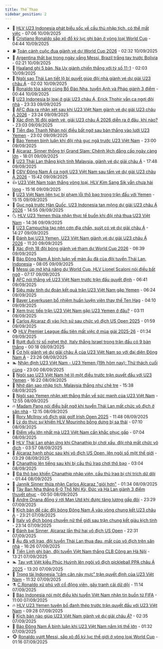 ```yaml
---
title: Thể Thao
sidebar_position: 2
---
```


<!-- dantri-the-thao:START -->
- 🎡 [HLV U23 Indonesia phát biểu sốc về cầu thủ nhập tịch, có thể mất việc](https://dantri.com.vn/the-thao/hlv-u23-indonesia-phat-bieu-soc-ve-cau-thu-nhap-tich-co-the-mat-viec-20250910131325508.htm) - 07:06 10/09/2025
- 💯 [Cristiano Ronaldo sắp xô đổ kỷ lục ghi bàn ở vòng loại World Cup](https://dantri.com.vn/the-thao/cristiano-ronaldo-sap-xo-do-ky-luc-ghi-ban-o-vong-loai-world-cup-20250910112553502.htm) - 04:44 10/09/2025
- ⛽️ [Toàn cảnh cuộc đua giành vé dự World Cup 2026](https://dantri.com.vn/the-thao/toan-canh-cuoc-dua-gianh-ve-du-world-cup-2026-20250910092622592.htm) - 02:32 10/09/2025
- 💃 [Argentina thất bại trong ngày vắng Messi, Brazil trắng tay trước Bolivia](https://dantri.com.vn/the-thao/argentina-that-bai-trong-ngay-vang-messi-brazil-trang-tay-truoc-bolivia-20250910092110939.htm) - 02:21 10/09/2025
- 🌈 [Haaland ghi 5 bàn, Na Uy giành chiến thắng với tỷ số 11-1](https://dantri.com.vn/the-thao/haaland-ghi-5-ban-na-uy-gianh-chien-thang-voi-ty-so-11-1-20250910084310700.htm) - 02:03 10/09/2025
- 🦅 [Ngôi sao Thái Lan tiết lộ bí quyết giúp đội nhà giành vé dự giải U23 châu Á](https://dantri.com.vn/the-thao/ngoi-sao-thai-lan-tiet-lo-bi-quyet-giup-doi-nha-gianh-ve-du-giai-u23-chau-a-20250910090400885.htm) - 02:02 10/09/2025
- 🌝 [Ronaldo tỏa sáng cùng Bồ Đào Nha, tuyển Anh và Pháp giành 3 điểm](https://dantri.com.vn/the-thao/ronaldo-toa-sang-cung-bo-dao-nha-tuyen-anh-va-phap-gianh-3-diem-20250910073427813.htm) - 00:44 10/09/2025
- 🚀 [U23 Indonesia bị loại ở giải U23 châu Á, Erick Thohir vẫn ca ngợi đội nhà](https://dantri.com.vn/the-thao/u23-indonesia-bi-loai-o-giai-u23-chau-a-erick-thohir-van-ca-ngoi-doi-nha-20250910005822552.htm) - 23:33 09/09/2025
- 🎉 [AFC đưa ra nhận xét sau khi U23 Việt Nam giành vé dự giải U23 châu Á 2026](https://dantri.com.vn/the-thao/afc-dua-ra-nhan-xet-sau-khi-u23-viet-nam-gianh-ve-du-giai-u23-chau-a-2026-20250909233318258.htm) - 23:24 09/09/2025
- 📝 [Xác định 16 đội giành vé, giải U23 châu Á 2026 diễn ra ở đâu, khi nào?](https://dantri.com.vn/the-thao/xac-dinh-16-doi-gianh-ve-giai-u23-chau-a-2026-dien-ra-o-dau-khi-nao-20250910033559976.htm) - 23:03 09/09/2025
- 🦄 [Tiền đạo Thanh Nhàn nói điều bất ngờ sau bàn thắng vào lưới U23 Yemen](https://dantri.com.vn/the-thao/tien-dao-thanh-nhan-noi-dieu-bat-ngo-sau-ban-thang-vao-luoi-u23-yemen-20250910002957583.htm) - 23:02 09/09/2025
- 🎉 [Báo Yemen bình luận khi đội nhà gục ngã trước U23 Việt Nam](https://dantri.com.vn/the-thao/bao-yemen-binh-luan-khi-doi-nha-guc-nga-truoc-u23-viet-nam-20250910000511217.htm) - 23:00 09/09/2025
- 💼 [Alcaraz, Sinner thống trị Grand Slam: Chênh lệch đẳng cấp ngày càng lớn](https://dantri.com.vn/the-thao/alcaraz-sinner-thong-tri-grand-slam-chenh-lech-dang-cap-ngay-cang-lon-20250909084802850.htm) - 18:01 09/09/2025
- 🤡 [U23 Thái Lan thắng kịch tính Malaysia, giành vé dự giải châu Á](https://dantri.com.vn/the-thao/u23-thai-lan-thang-kich-tinh-malaysia-gianh-ve-du-giai-chau-a-20250909233150136.htm) - 17:48 09/09/2025
- 🦆 [CĐV Đông Nam Á ca ngợi U23 Việt Nam sau tấm vé dự giải U23 châu Á 2026](https://dantri.com.vn/the-thao/cdv-dong-nam-a-ca-ngoi-u23-viet-nam-sau-tam-ve-du-giai-u23-chau-a-2026-20250909222703740.htm) - 15:42 09/09/2025
- 👍 [U23 Việt Nam toàn thắng vòng loại, HLV Kim Sang Sik vẫn chưa hài lòng](https://dantri.com.vn/the-thao/u23-viet-nam-toan-thang-vong-loai-hlv-kim-sang-sik-van-chua-hai-long-20250909221255894.htm) - 15:16 09/09/2025
- 💼 [U23 Việt Nam liên tục bị phạm lỗi thô bạo trong trận đấu với Yemen](https://dantri.com.vn/the-thao/u23-viet-nam-lien-tuc-bi-pham-loi-tho-bao-trong-tran-dau-voi-yemen-20250909222238685.htm) - 15:15 09/09/2025
- 🦒 [Gục ngã trước Hàn Quốc, U23 Indonesia tan mộng dự giải U23 châu Á 2026](https://dantri.com.vn/the-thao/guc-nga-truoc-han-quoc-u23-indonesia-tan-mong-du-giai-u23-chau-a-2026-20250909215259122.htm) - 14:55 09/09/2025
- 🌜 [HLV U23 Yemen thừa nhận thực tế buồn khi đội nhà thua U23 Việt Nam](https://dantri.com.vn/the-thao/hlv-u23-yemen-thua-nhan-thuc-te-buon-khi-doi-nha-thua-u23-viet-nam-20250909213602163.htm) - 14:36 09/09/2025
- 🦆 [U23 Campuchia tạo nên cơn địa chấn, suýt có vé dự giải châu Á](https://dantri.com.vn/the-thao/u23-campuchia-tao-nen-con-dia-chan-suyt-co-ve-du-giai-chau-a-20250909212750008.htm) - 14:27 09/09/2025
- 💪 [Đánh bại U23 Yemen, U23 Việt Nam giành vé dự giải U23 châu Á 2026](https://dantri.com.vn/the-thao/danh-bai-u23-yemen-u23-viet-nam-gianh-ve-du-giai-u23-chau-a-2026-20250909182025994.htm) - 11:20 09/09/2025
- 🧠 [Xác định 18 đội bóng giành vé tham dự World Cup 2026](https://dantri.com.vn/the-thao/xac-dinh-18-doi-bong-gianh-ve-tham-du-world-cup-2026-20250909103932483.htm) - 08:39 09/09/2025
- 🦄 [Báo Đông Nam Á bình luận về màn ẩu đả của đội tuyển Thái Lan, Indonesia](https://dantri.com.vn/the-thao/bao-dong-nam-a-binh-luan-ve-man-au-da-cua-doi-tuyen-thai-lan-indonesia-20250909145907603.htm) - 08:05 09/09/2025
- 🥸 [Messi úp mở khả năng dự World Cup, HLV Lionel Scaloni nói điều bất ngờ](https://dantri.com.vn/the-thao/messi-up-mo-kha-nang-du-world-cup-hlv-lionel-scaloni-noi-dieu-bat-ngo-20250909113546514.htm) - 07:17 09/09/2025
- 🤠 [AFC nói thẳng về U23 Việt Nam trước trận đấu quyết định](https://dantri.com.vn/the-thao/afc-noi-thang-ve-u23-viet-nam-truoc-tran-dau-quyet-dinh-20250909134113060.htm) - 06:41 09/09/2025
- 👺 [Siêu máy tính dự đoán kết quả trận U23 Việt Nam gặp Yemen](https://dantri.com.vn/the-thao/sieu-may-tinh-du-doan-ket-qua-tran-u23-viet-nam-gap-yemen-20250909132444041.htm) - 06:24 09/09/2025
- 📝 [Bayer Leverkusen bổ nhiệm huấn luyện viên thay thế Ten Hag](https://dantri.com.vn/the-thao/bayer-leverkusen-bo-nhiem-huan-luyen-vien-thay-the-ten-hag-20250909105628325.htm) - 04:10 09/09/2025
- 🦆 [Xem trực tiếp trận U23 Việt Nam gặp U23 Yemen ở đâu?](https://dantri.com.vn/the-thao/xem-truc-tiep-tran-u23-viet-nam-gap-u23-yemen-o-dau-20250909095051718.htm) - 03:11 09/09/2025
- 🥳 [Carlos Alcaraz đi vào lịch sử sau chức vô địch US Open 2025](https://dantri.com.vn/the-thao/carlos-alcaraz-di-vao-lich-su-sau-chuc-vo-dich-us-open-2025-20250909085633984.htm) - 01:59 09/09/2025
- 🐵 [HLV Premier League đầu tiên mất việc ở mùa giải 2025-26](https://dantri.com.vn/the-thao/hlv-premier-league-dau-tien-mat-viec-o-mua-giai-2025-26-20250909081830227.htm) - 01:34 09/09/2025
- 🤩 [Rượt đuổi tỷ số nghẹt thở, Italy thắng Israel trong trận đấu có 9 bàn thắng](https://dantri.com.vn/the-thao/ruot-duoi-ty-so-nghet-tho-italy-thang-israel-trong-tran-dau-co-9-ban-thang-20250909070952089.htm) - 00:18 09/09/2025
- 🤠 [Cơ hội giành vé dự giải châu Á của U23 Việt Nam so với đại diện Đông Nam Á](https://dantri.com.vn/the-thao/co-hoi-gianh-ve-du-giai-chau-a-cua-u23-viet-nam-so-voi-dai-dien-dong-nam-a-20250908232914453.htm) - 23:26 08/09/2025
- 🏊 [Nhận định U23 Việt Nam - U23 Yemen &lpar;19h hôm nay&rpar;: Thử thách cuối cùng](https://dantri.com.vn/the-thao/nhan-dinh-u23-viet-nam-u23-yemen-19h-hom-nay-thu-thach-cuoi-cung-20250908153622752.htm) - 23:00 08/09/2025
- 🗽 [Ngôi sao U23 Việt Nam hé lộ một điều trước trận quyết đấu với U23 Yemen](https://dantri.com.vn/the-thao/ngoi-sao-u23-viet-nam-he-lo-mot-dieu-truoc-tran-quyet-dau-voi-u23-yemen-20250908230138015.htm) - 16:22 08/09/2025
- 🚀 [Nhờ dàn sao nhập tịch, Malaysia thắng như chẻ tre](https://dantri.com.vn/the-thao/nho-dan-sao-nhap-tich-malaysia-thang-nhu-che-tre-20250908223826750.htm) - 15:38 08/09/2025
- 🎉 [Ngôi sao Yemen nhận xét thẳng thắn về sức mạnh của U23 Việt Nam](https://dantri.com.vn/the-thao/ngoi-sao-yemen-nhan-xet-thang-than-ve-suc-manh-cua-u23-viet-nam-20250908195440142.htm) - 12:55 08/09/2025
- 🔥 [Madam Pang nói điều bất ngờ khi tuyển Thái Lan mất chức vô địch ở sân nhà](https://dantri.com.vn/the-thao/madam-pang-noi-dieu-bat-ngo-khi-tuyen-thai-lan-mat-chuc-vo-dich-o-san-nha-20250908190944842.htm) - 12:15 08/09/2025
- 🎉 [Rory McIlroy vô địch giải golf Irish Open 2025](https://dantri.com.vn/the-thao/rory-mcilroy-vo-dich-giai-golf-irish-open-2025-20250908191115098.htm) - 11:48 08/09/2025
- 🎡 [Lý do thực sự khiến HLV Mourinho bỗng dưng bị sa thải](https://dantri.com.vn/the-thao/ly-do-thuc-su-khien-hlv-mourinho-bong-dung-bi-sa-thai-20250908114515810.htm) - 07:10 08/09/2025
- 🐻 [Điểm yếu lớn nhất mà U23 Việt Nam cần khắc phục gấp](https://dantri.com.vn/the-thao/diem-yeu-lon-nhat-ma-u23-viet-nam-can-khac-phuc-gap-20250908113439266.htm) - 07:04 08/09/2025
- 🌊 [HLV Thái Lan phản ứng khi Chanathip bị chơi xấu, đội nhà mất chức vô địch](https://dantri.com.vn/the-thao/hlv-thai-lan-phan-ung-khi-chanathip-bi-choi-xau-doi-nha-mat-chuc-vo-dich-20250908103529979.htm) - 03:57 08/09/2025
- 💃 [Alcaraz hạnh phúc sau khi vô địch US Open, lên ngôi số một thế giới](https://dantri.com.vn/the-thao/alcaraz-hanh-phuc-sau-khi-vo-dich-us-open-len-ngoi-so-mot-the-gioi-20250908102730272.htm) - 03:29 08/09/2025
- 🤔 [Chanathip lên tiếng sau khi bị cầu thủ Iraq chơi thô bạo](https://dantri.com.vn/the-thao/chanathip-len-tieng-sau-khi-bi-cau-thu-iraq-choi-tho-bao-20250908091157482.htm) - 03:04 08/09/2025
- 🤭 [Đá thô bạo khiến Chanathip nhập viện, cầu thủ Iraq bị chỉ trích dữ dội](https://dantri.com.vn/the-thao/da-tho-bao-khien-chanathip-nhap-vien-cau-thu-iraq-bi-chi-trich-du-doi-20250908074402234.htm) - 01:44 08/09/2025
- 👹 [Jannik Sinner thừa nhận Carlos Alcaraz &quot;giỏi hơn&quot;](https://dantri.com.vn/the-thao/jannik-sinner-thua-nhan-carlos-alcaraz-gioi-hon-20250908083217198.htm) - 01:34 08/09/2025
- 🗽 [Tây Ban Nha thắng 6-0 Thổ Nhĩ Kỳ, Đức và Hà Lan giành 3 điểm thuyết phục](https://dantri.com.vn/the-thao/tay-ban-nha-thang-6-0-tho-nhi-ky-duc-va-ha-lan-gianh-3-diem-thuyet-phuc-20250908073442673.htm) - 00:50 08/09/2025
- 🥳 [Andre Onana đồng ý rời Man Utd khi được tăng lương gấp đôi](https://dantri.com.vn/the-thao/andre-onana-dong-y-roi-man-utd-khi-duoc-tang-luong-gap-doi-20250908062857652.htm) - 23:29 07/09/2025
- 💃 [Kịch bản để các đội bóng Đông Nam Á vào vòng chung kết U23 châu Á](https://dantri.com.vn/the-thao/kich-ban-de-cac-doi-bong-dong-nam-a-vao-vong-chung-ket-u23-chau-a-20250907224934983.htm) - 23:21 07/09/2025
- 🧰 [Italy vô địch bóng chuyền nữ thế giới sau trận chung kết giàu kịch tính](https://dantri.com.vn/the-thao/italy-vo-dich-bong-chuyen-nu-the-gioi-sau-tran-chung-ket-giau-kich-tinh-20250907231535324.htm) - 23:14 07/09/2025
- 💪 [Đánh bại Sinner, Alcaraz lần thứ hai vô địch US Open](https://dantri.com.vn/the-thao/danh-bai-sinner-alcaraz-lan-thu-hai-vo-dich-us-open-20250908053504185.htm) - 22:31 07/09/2025
- 🚀 [Ẩu đả với Iraq, đội tuyển Thái Lan thua đau, mất cúp vô địch trên sân nhà](https://dantri.com.vn/the-thao/au-da-voi-iraq-doi-tuyen-thai-lan-thua-dau-mat-cup-vo-dich-tren-san-nha-20250907232640425.htm) - 16:26 07/09/2025
- 🤠 [Tiến Linh ghi bàn, đội tuyển Việt Nam thắng CLB Công an Hà Nội](https://dantri.com.vn/the-thao/tien-linh-ghi-ban-doi-tuyen-viet-nam-thang-clb-cong-an-ha-noi-20250907202111651.htm) - 13:21 07/09/2025
- 🏊 [Tay vợt Việt kiều Phúc Huỳnh lên ngôi vô địch pickleball PPA châu Á 2025](https://dantri.com.vn/the-thao/tay-vot-viet-kieu-phuc-huynh-len-ngoi-vo-dich-pickleball-ppa-chau-a-2025-20250907185347186.htm) - 13:20 07/09/2025
- 🦄 [Trọng tài Indonesia “cầm cân nảy mực” trận quyết định của U23 Việt Nam](https://dantri.com.vn/the-thao/trong-tai-indonesia-cam-can-nay-muc-tran-quyet-dinh-cua-u23-viet-nam-20250907183203648.htm) - 11:32 07/09/2025
- ⚗️ [C.Ronaldo xử phũ với cổ động viên, gây tranh cãi dữ dội](https://dantri.com.vn/the-thao/cronaldo-xu-phu-voi-co-dong-vien-gay-tranh-cai-du-doi-20250907181435160.htm) - 11:14 07/09/2025
- 🥷 [Báo Indonesia nói một điều khi tuyển Việt Nam nhận tin buồn từ FIFA](https://dantri.com.vn/the-thao/bao-indonesia-noi-mot-dieu-khi-tuyen-viet-nam-nhan-tin-buon-tu-fifa-20250907174333880.htm) - 11:00 07/09/2025
- 🔥 [HLV U23 Yemen tuyên bố đanh thép trước trận quyết đấu với U23 Việt Nam](https://dantri.com.vn/the-thao/hlv-u23-yemen-tuyen-bo-danh-thep-truoc-tran-quyet-dau-voi-u23-viet-nam-20250907133723512.htm) - 09:28 07/09/2025
- 🦅 [Kịch bản nào giúp U23 Việt Nam giành vé dự giải châu Á?](https://dantri.com.vn/the-thao/kich-ban-nao-giup-u23-viet-nam-gianh-ve-du-giai-chau-a-20250907092423643.htm) - 02:35 07/09/2025
- 🌝 [Báo Đông Nam Á bình luận khi U23 Việt Nam nắm lợi thế lớn](https://dantri.com.vn/the-thao/bao-dong-nam-a-binh-luan-khi-u23-viet-nam-nam-loi-the-lon-20250907082257565.htm) - 01:32 07/09/2025
- 🐵 [Ronaldo vượt Messi, sắp xô đổ kỷ lục thế giới ở vòng loại World Cup](https://dantri.com.vn/the-thao/ronaldo-vuot-messi-sap-xo-do-ky-luc-the-gioi-o-vong-loai-world-cup-20250907080019384.htm) - 01:16 07/09/2025<!-- dantri-the-thao:END -->

